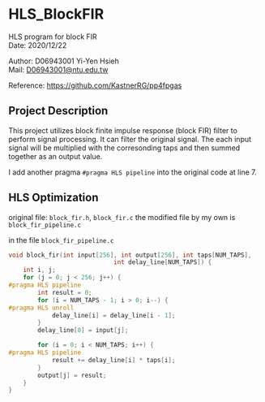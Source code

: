 # HLS_BlockFIR
HLS program for block FIR  
Date: 2020/12/22   

Author: D06943001 Yi-Yen Hsieh   
Mail: D06943001@ntu.edu.tw   

Reference: https://github.com/KastnerRG/pp4fpgas   

## Project Description
This project utilizes block finite impulse response (block FIR) filter to perform signal processing. It can filter the original signal. The each input signal will be multiplied with the corresonding taps and then summed together as an output value.

I add another pragma ```#pragma HLS pipeline``` into the original code at line 7.

## HLS Optimization
original file: ```block_fir.h```, ```block_fir.c```
the modified file by my own is ```block_fir_pipeline.c```

in the file ```block_fir_pipeline.c```
```c
void block_fir(int input[256], int output[256], int taps[NUM_TAPS],
							 int delay_line[NUM_TAPS]) {
	int i, j;
	for (j = 0; j < 256; j++) {
#pragma HLS pipeline
		int result = 0;
		for (i = NUM_TAPS - 1; i > 0; i--) {
#pragma HLS unroll
			delay_line[i] = delay_line[i - 1];
		}
		delay_line[0] = input[j];

		for (i = 0; i < NUM_TAPS; i++) {
#pragma HLS pipeline
			result += delay_line[i] * taps[i];
		}
		output[j] = result;
	}
}

```